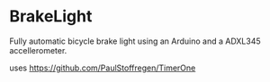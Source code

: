 # BrakeLight

Fully automatic bicycle brake light using an Arduino and a ADXL345 accellerometer.

uses https://github.com/PaulStoffregen/TimerOne
